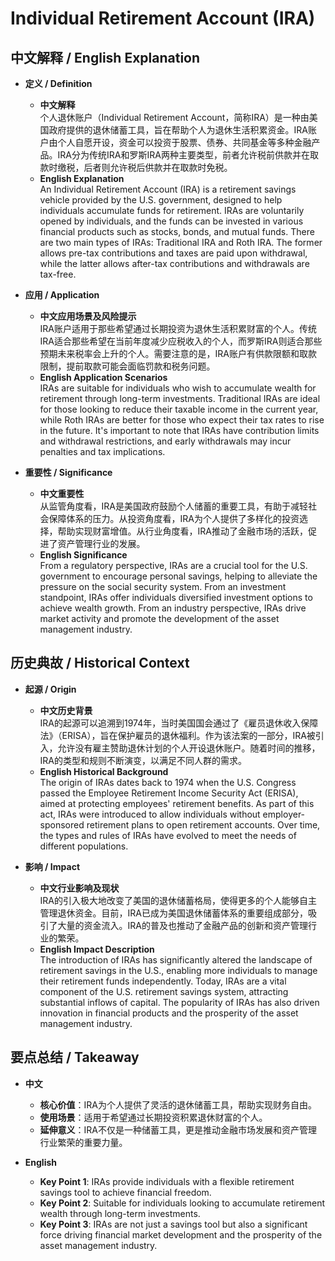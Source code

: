 # Individual Retirement Account (IRA)

## 中文解释 / English Explanation

* **定义 / Definition**  
  - **中文解释**  
    个人退休账户（Individual Retirement Account，简称IRA）是一种由美国政府提供的退休储蓄工具，旨在帮助个人为退休生活积累资金。IRA账户由个人自愿开设，资金可以投资于股票、债券、共同基金等多种金融产品。IRA分为传统IRA和罗斯IRA两种主要类型，前者允许税前供款并在取款时缴税，后者则允许税后供款并在取款时免税。  
  - **English Explanation**  
    An Individual Retirement Account (IRA) is a retirement savings vehicle provided by the U.S. government, designed to help individuals accumulate funds for retirement. IRAs are voluntarily opened by individuals, and the funds can be invested in various financial products such as stocks, bonds, and mutual funds. There are two main types of IRAs: Traditional IRA and Roth IRA. The former allows pre-tax contributions and taxes are paid upon withdrawal, while the latter allows after-tax contributions and withdrawals are tax-free.

* **应用 / Application**  
  - **中文应用场景及风险提示**  
    IRA账户适用于那些希望通过长期投资为退休生活积累财富的个人。传统IRA适合那些希望在当前年度减少应税收入的个人，而罗斯IRA则适合那些预期未来税率会上升的个人。需要注意的是，IRA账户有供款限额和取款限制，提前取款可能会面临罚款和税务问题。  
  - **English Application Scenarios**  
    IRAs are suitable for individuals who wish to accumulate wealth for retirement through long-term investments. Traditional IRAs are ideal for those looking to reduce their taxable income in the current year, while Roth IRAs are better for those who expect their tax rates to rise in the future. It's important to note that IRAs have contribution limits and withdrawal restrictions, and early withdrawals may incur penalties and tax implications.

* **重要性 / Significance**  
  - **中文重要性**  
    从监管角度看，IRA是美国政府鼓励个人储蓄的重要工具，有助于减轻社会保障体系的压力。从投资角度看，IRA为个人提供了多样化的投资选择，帮助实现财富增值。从行业角度看，IRA推动了金融市场的活跃，促进了资产管理行业的发展。  
  - **English Significance**  
    From a regulatory perspective, IRAs are a crucial tool for the U.S. government to encourage personal savings, helping to alleviate the pressure on the social security system. From an investment standpoint, IRAs offer individuals diversified investment options to achieve wealth growth. From an industry perspective, IRAs drive market activity and promote the development of the asset management industry.

## 历史典故 / Historical Context

* **起源 / Origin**  
  - **中文历史背景**  
    IRA的起源可以追溯到1974年，当时美国国会通过了《雇员退休收入保障法》（ERISA），旨在保护雇员的退休福利。作为该法案的一部分，IRA被引入，允许没有雇主赞助退休计划的个人开设退休账户。随着时间的推移，IRA的类型和规则不断演变，以满足不同人群的需求。  
  - **English Historical Background**  
    The origin of IRAs dates back to 1974 when the U.S. Congress passed the Employee Retirement Income Security Act (ERISA), aimed at protecting employees' retirement benefits. As part of this act, IRAs were introduced to allow individuals without employer-sponsored retirement plans to open retirement accounts. Over time, the types and rules of IRAs have evolved to meet the needs of different populations.

* **影响 / Impact**  
  - **中文行业影响及现状**  
    IRA的引入极大地改变了美国的退休储蓄格局，使得更多的个人能够自主管理退休资金。目前，IRA已成为美国退休储蓄体系的重要组成部分，吸引了大量的资金流入。IRA的普及也推动了金融产品的创新和资产管理行业的繁荣。  
  - **English Impact Description**  
    The introduction of IRAs has significantly altered the landscape of retirement savings in the U.S., enabling more individuals to manage their retirement funds independently. Today, IRAs are a vital component of the U.S. retirement savings system, attracting substantial inflows of capital. The popularity of IRAs has also driven innovation in financial products and the prosperity of the asset management industry.

## 要点总结 / Takeaway

* **中文**  
  - **核心价值**：IRA为个人提供了灵活的退休储蓄工具，帮助实现财务自由。  
  - **使用场景**：适用于希望通过长期投资积累退休财富的个人。  
  - **延伸意义**：IRA不仅是一种储蓄工具，更是推动金融市场发展和资产管理行业繁荣的重要力量。

* **English**  
  - **Key Point 1**: IRAs provide individuals with a flexible retirement savings tool to achieve financial freedom.  
  - **Key Point 2**: Suitable for individuals looking to accumulate retirement wealth through long-term investments.  
  - **Key Point 3**: IRAs are not just a savings tool but also a significant force driving financial market development and the prosperity of the asset management industry.